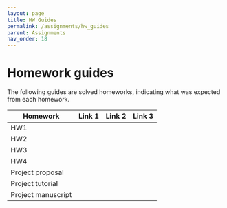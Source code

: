 ```yaml
---
layout: page
title: HW Guides
permalink: /assignments/hw_guides
parent: Assignments
nav_order: 18
---
```


# Homework guides  

The following guides are solved homeworks, indicating what was expected from each homework.  

| Homework  | Link 1  |Link 2       |Link 3       |
| --------- | ------- | ----------- | ----------- |
| HW1       |             |             |             |
| HW2       |             |             |             |
| HW3       |             |             |             |
| HW4       |             |             |             |
|Project proposal |             |             |             |
|Project tutorial |             |             |             |
|Project manuscript |             |             |             |





